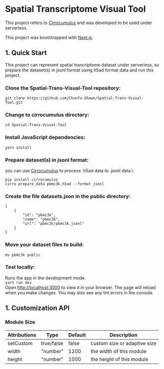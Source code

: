 # Spatial Transcriptome Visual Tool

This project refers to [Cirrocumulus](https://github.com/lilab-bcb/cirrocumulus) and was developed 
to be used under serverless.

This project was bootstrapped with [Next.js](https://github.com/vercel/next.js).

## 1. Quick Start
This project can represent spatial trancriptome dataset under serverless, so prepare the dataset(s) in jsonl format using
h5ad format data and run this project.

### Clone the Spatial-Trans-Visual-Tool repository:
`git clone https://github.com/Chunfu-Shawn/Spatial-Trans-Visual-Tool.git`
###  Change to cirrocumulus directory:
`cd Spatial-Trans-Visual-Tool`
### Install JavaScript dependencies:
`yarn install`
### Prepare dataset(s) in jsonl format:
you can use [Cirrocumulus](https://github.com/lilab-bcb/cirrocumulus) to process .h5ad data to .jsonl data.\
```
pip install cirrocumulus
cirro prepare_data pbmc3k.h5ad --format jsonl
```
### Create the file datasets.json in the public directory:
```
[
    {
        "id": "pbmc3k",
        "name": "pbmc3k",
        "url": "pbmc3k/pbmc3k.jsonl"
    }
]
```
### Move your dataset files to build:
`mv pbmc3k public`
### Test locally:
Runs the app in the development mode.\
`yarn run dev`\
Open [http://localhost:3000](http://localhost:3000) to view it in your browser. The page will reload when you make changes.
You may also see any lint errors in the console.


## 1. Customization API
### Module Size
| Attributions | Type      | Default | Description                  |
|--------------|-----------|------|------------------------------|
| setCustom    | true/false | false | custom size or adaptive size |
| width        | "number"  | 1200 | the width of this module     |
| height       | "number" | 1000 | the height of this module    |
